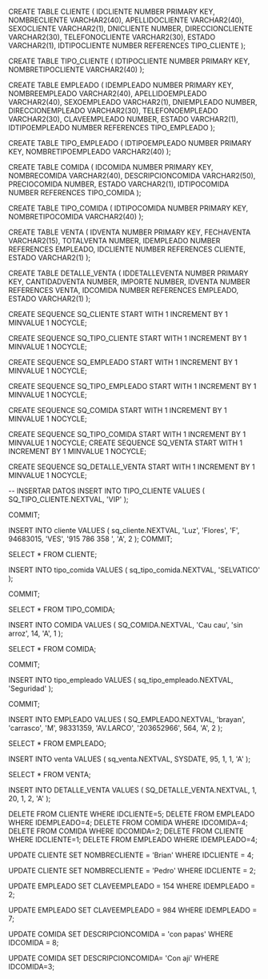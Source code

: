 CREATE TABLE CLIENTE (
    IDCLIENTE            NUMBER PRIMARY KEY,
    NOMBRECLIENTE        VARCHAR2(40),
    APELLIDOCLIENTE      VARCHAR2(40),
    SEXOCLIENTE          VARCHAR2(1),
    DNICLIENTE           NUMBER,
    DIRECCIONCLIENTE     VARCHAR2(30),
    TELEFONOCLIENTE      VARCHAR2(30),
    ESTADO               VARCHAR2(1),
    IDTIPOCLIENTE    NUMBER REFERENCES TIPO_CLIENTE
);

CREATE TABLE TIPO_CLIENTE (
    IDTIPOCLIENTE            NUMBER PRIMARY KEY,
    NOMBRETIPOCLIENTE        VARCHAR2(40)
);

CREATE TABLE EMPLEADO (
    IDEMPLEADO            NUMBER PRIMARY KEY,
    NOMBREEMPLEADO        VARCHAR2(40),
    APELLIDOEMPLEADO      VARCHAR2(40),
    SEXOEMPLEADO          VARCHAR2(1),
    DNIEMPLEADO           NUMBER,
    DIRECCIONEMPLEADO     VARCHAR2(30),
    TELEFONOEMPLEADO      VARCHAR2(30),
    CLAVEEMPLEADO         NUMBER,
    ESTADO                VARCHAR2(1),
    IDTIPOEMPLEADO        NUMBER REFERENCES TIPO_EMPLEADO
);


CREATE TABLE TIPO_EMPLEADO (
    IDTIPOEMPLEADO            NUMBER PRIMARY KEY,
    NOMBRETIPOEMPLEADO        VARCHAR2(40)
);

CREATE TABLE COMIDA (
    IDCOMIDA              NUMBER PRIMARY KEY,
    NOMBRECOMIDA          VARCHAR2(40),
    DESCRIPCIONCOMIDA     VARCHAR2(50),
    PRECIOCOMIDA          NUMBER,
    ESTADO                VARCHAR2(1),
    IDTIPOCOMIDA          NUMBER REFERENCES TIPO_COMIDA
);

CREATE TABLE TIPO_COMIDA (
    IDTIPOCOMIDA            NUMBER PRIMARY KEY,
    NOMBRETIPOCOMIDA        VARCHAR2(40)
);

CREATE TABLE VENTA (
    IDVENTA            NUMBER PRIMARY KEY,
    FECHAVENTA            VARCHAR2(15),
    TOTALVENTA            NUMBER,
    IDEMPLEADO            NUMBER REFERENCES EMPLEADO,
    IDCLIENTE             NUMBER REFERENCES CLIENTE,
    ESTADO                VARCHAR2(1)
);

CREATE TABLE DETALLE_VENTA (
    IDDETALLEVENTA            NUMBER PRIMARY KEY,
    CANTIDADVENTA             NUMBER,
    IMPORTE                   NUMBER,
    IDVENTA                   NUMBER REFERENCES VENTA,
    IDCOMIDA                  NUMBER REFERENCES EMPLEADO,
    ESTADO                    VARCHAR2(1)
);






CREATE SEQUENCE SQ_CLIENTE
START WITH 1
INCREMENT BY 1
MINVALUE 1
NOCYCLE;

CREATE SEQUENCE SQ_TIPO_CLIENTE
START WITH 1
INCREMENT BY 1
MINVALUE 1
NOCYCLE;

CREATE SEQUENCE SQ_EMPLEADO
START WITH 1
INCREMENT BY 1
MINVALUE 1
NOCYCLE;

CREATE SEQUENCE SQ_TIPO_EMPLEADO
START WITH 1
INCREMENT BY 1
MINVALUE 1
NOCYCLE;

CREATE SEQUENCE SQ_COMIDA
START WITH 1
INCREMENT BY 1
MINVALUE 1
NOCYCLE;

CREATE SEQUENCE SQ_TIPO_COMIDA
START WITH 1
INCREMENT BY 1
MINVALUE 1
NOCYCLE;
CREATE SEQUENCE SQ_VENTA
START WITH 1
INCREMENT BY 1
MINVALUE 1
NOCYCLE;

CREATE SEQUENCE SQ_DETALLE_VENTA
START WITH 1
INCREMENT BY 1
MINVALUE 1
NOCYCLE;

-- INSERTAR DATOS
INSERT INTO TIPO_CLIENTE VALUES (
    SQ_TIPO_CLIENTE.NEXTVAL,
    'VIP'
);

COMMIT;

INSERT INTO cliente VALUES (
    sq_cliente.NEXTVAL,
    'Luz',
    'Flores',
    'F',
    94683015,
    'VES',
    '915 786 358 ',
    'A',
    2
);
COMMIT;

SELECT * FROM CLIENTE;




INSERT INTO tipo_comida VALUES (
    sq_tipo_comida.NEXTVAL,
    'SELVATICO'
);

COMMIT;

SELECT * FROM TIPO_COMIDA;

INSERT INTO COMIDA VALUES (
    SQ_COMIDA.NEXTVAL,
    'Cau cau',
    'sin arroz',
    14,
    'A',
    1
);

SELECT * FROM COMIDA;

COMMIT;

INSERT INTO tipo_empleado VALUES (
    sq_tipo_empleado.NEXTVAL,
    'Seguridad'
);

COMMIT;

INSERT INTO EMPLEADO VALUES (
    SQ_EMPLEADO.NEXTVAL,
    'brayan',
    'carrasco',
    'M',
    98331359,
    'AV.LARCO',
    '203652966',
    564,
    'A',
    2
);

SELECT * FROM EMPLEADO;

INSERT INTO venta VALUES (
    sq_venta.NEXTVAL,
    SYSDATE,
    95,
    1,
    1,
    'A'
);

SELECT * FROM VENTA;

INSERT INTO DETALLE_VENTA VALUES (
    SQ_DETALLE_VENTA.NEXTVAL,
    1,
    20,
    1,
    2,
    'A'
);

DELETE FROM CLIENTE WHERE IDCLIENTE=5;
DELETE FROM EMPLEADO WHERE IDEMPLEADO=4;
DELETE FROM COMIDA WHERE IDCOMIDA=4;
DELETE FROM COMIDA WHERE IDCOMIDA=2;
DELETE FROM CLIENTE WHERE IDCLIENTE=1;
DELETE FROM EMPLEADO WHERE IDEMPLEADO=4;

UPDATE CLIENTE
SET NOMBRECLIENTE = 'Brian'
WHERE IDCLIENTE = 4;

UPDATE CLIENTE
SET NOMBRECLIENTE = 'Pedro'
WHERE IDCLIENTE = 2;

UPDATE EMPLEADO
SET CLAVEEMPLEADO = 154
WHERE IDEMPLEADO = 2;

UPDATE EMPLEADO
SET CLAVEEMPLEADO = 984
WHERE IDEMPLEADO = 7;

UPDATE COMIDA
SET DESCRIPCIONCOMIDA = 'con papas'
WHERE IDCOMIDA = 8;

UPDATE COMIDA
SET DESCRIPCIONCOMIDA= 'Con aji'
WHERE IDCOMIDA=3;

